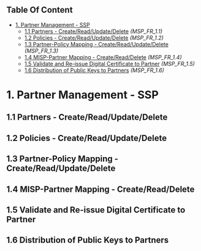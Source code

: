 ## Table Of Content
* [1. Partner Management - SSP](#1-partner-management---ssp) 
    * [1.1 Partners - Create/Read/Update/Delete](#11-partners---create-read-update-delete) _(MSP_FR_1.1)_
    * [1.2 Policies - Create/Read/Update/Delete](#12-policies---create-read-update-delete) _(MSP_FR_1.2)_
    * [1.3 Partner-Policy Mapping - Create/Read/Update/Delete](#13-partner-policy-mapping---create-read-update-delete) _(MSP_FR_1.3)_
    * [1.4 MISP-Partner Mapping - Create/Read/Delete](#14-misp-partner-mapping---create-read-delete) _(MSP_FR_1.4)_
    * [1.5 Validate and Re-issue Digital Certificate to Partner](#15-validate-and-re-issue-digital-certificate-to-partner) _(MSP_FR_1.5)_
    * [1.6 Distribution of Public Keys to Partners](#16-distribution-of-public-keys-to-partners) _(MSP_FR_1.6)_


# 1. Partner Management - SSP
## 1.1 Partners - Create/Read/Update/Delete
## 1.2 Policies - Create/Read/Update/Delete
## 1.3 Partner-Policy Mapping - Create/Read/Update/Delete
## 1.4 MISP-Partner Mapping - Create/Read/Delete
## 1.5 Validate and Re-issue Digital Certificate to Partner
## 1.6 Distribution of Public Keys to Partners
